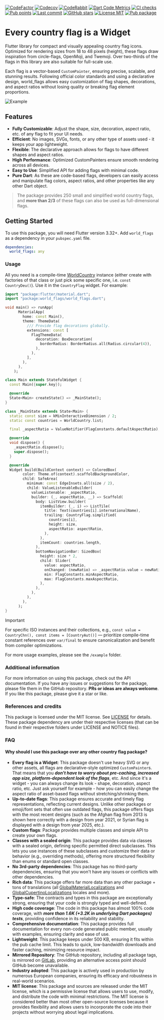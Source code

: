 [![CodeFactor](https://www.codefactor.io/repository/github/tsinis/sealed_world/badge)](https://www.codefactor.io/repository/github/tsinis/sealed_world)
[![Codecov](https://codecov.io/github/tsinis/sealed_world/branch/main/graph/badge.svg)](https://app.codecov.io/github/tsinis/sealed_world/flags)
[![CodeRabbit](https://img.shields.io/coderabbit/prs/github/tsinis/sealed_world?logo=vowpalwabbit&logoColor=orange&color=dark-green)](https://coderabbit.ai)
[![Dart Code Metrics](https://img.shields.io/badge/passing-dcm?style=flat&logo=dart&logoColor=lightskyblue&label=dcm&color=dark-green)](https://dcm.dev)
[![CI checks](https://github.com/tsinis/sealed_world/actions/workflows/verify_packages.yaml/badge.svg)](https://github.com/tsinis/sealed_world/actions/workflows/verify_packages.yaml)
[![Pub points](https://img.shields.io/pub/points/world_flags)](https://pub.dev/packages/world_flags/score)
[![Last commit](https://img.shields.io/github/last-commit/tsinis/sealed_world)](https://github.com/tsinis/sealed_world/commits/main/packages/world_flags)
[![GitHub stars](https://img.shields.io/github/stars/tsinis/sealed_world?style=flat&color=green)](https://github.com/tsinis/sealed_world/stargazers)
[![License MIT](https://img.shields.io/badge/License-MIT-yellow.svg)](https://opensource.org/licenses/MIT)
[![Pub package](https://img.shields.io/pub/v/world_flags.svg)](https://pub.dev/packages/world_flags)

# Every country flag is a Widget

Flutter library for compact and visually appealing country flag icons. Optimized for rendering sizes from 18 to 48 pixels (height), these flags draw inspiration from circle-flags, OpenMoji, and Twemoji. Over two-thirds of the flags in this library are also suitable for full-scale use.

Each flag is a vector-based `CustomPainter`, ensuring precise, scalable, and stunning results. Following official color standards and using a declarative design, world_flags allows easy customization of flag shapes, decorations, and aspect ratios without losing quality or breaking flag element proportions.

![Example](https://raw.githubusercontent.com/tsinis/sealed_world/main/packages/world_flags/doc/example.gif)

## Features

- **Fully Customizable**: Adjust the shape, size, decoration, aspect ratio, etc. of any flag to fit your UI needs.
- **Efficient**: No images, SVGs, fonts, or any other type of assets used - it keeps your app lightweight.
- **Flexible**: The declarative approach allows for flags to have different shapes and aspect ratios.
- **High Performance**: Optimized CustomPainters ensure smooth rendering across all devices.
- **Easy to Use**: Simplified API for adding flags with minimal code.
- **Pure Dart**: As these are code-based flags, developers can easily access and manipulate flag colors, aspect ratios, and other properties like any other Dart object.

> The package provides 250 small and simplified world country flags, and **more than 2/3** of these flags can also be used as full-dimensional flags.

## Getting Started

To use this package, you will need Flutter version 3.32+. Add `world_flags` as a dependency in your `pubspec.yaml` file.

```yaml
dependencies:
  world_flags: any
```

### Usage

All you need is a compile-time [WorldCountry](https://github.com/tsinis/sealed_world/tree/main/packages/sealed_countries#usage) instance (either create with factories of that class or just pick some specific one, i.e. `const CountryDeu()`). Use it in the `CountryFlag` widget. For example:

```dart
import "package:flutter/material.dart";
import "package:world_flags/world_flags.dart";

void main() => runApp(
      MaterialApp(
        home: const Main(),
        theme: ThemeData(
          /// Provide flag decorations globally.
          extensions: const [
            FlagThemeData(
              decoration: BoxDecoration(
                borderRadius: BorderRadius.all(Radius.circular(4)),
              ),
            ),
          ],
        ),
      ),
    );

class Main extends StatefulWidget {
  const Main({super.key});

  @override
  State<Main> createState() => _MainState();
}

class _MainState extends State<Main> {
  static const size = kMinInteractiveDimension / 2;
  static const countries = WorldCountry.list;

  final _aspectRatio = ValueNotifier(FlagConstants.defaultAspectRatio);

  @override
  void dispose() {
    _aspectRatio.dispose();
    super.dispose();
  }

  @override
  Widget build(BuildContext context) => ColoredBox(
        color: Theme.of(context).scaffoldBackgroundColor,
        child: SafeArea(
          minimum: const EdgeInsets.all(size / 2),
          child: ValueListenableBuilder(
            valueListenable: _aspectRatio,
            builder: (_, aspectRatio, __) => Scaffold(
              body: ListView.builder(
                itemBuilder: (_, i) => ListTile(
                  title: Text(countries[i].internationalName),
                  trailing: CountryFlag.simplified(
                    countries[i],
                    height: size,
                    aspectRatio: aspectRatio,
                  ),
                ),
                itemCount: countries.length,
              ),
              bottomNavigationBar: SizedBox(
                height: size * 2,
                child: Slider(
                  value: aspectRatio,
                  onChanged: (newRatio) => _aspectRatio.value = newRatio,
                  min: FlagConstants.minAspectRatio,
                  max: FlagConstants.maxAspectRatio,
                ),
              ),
            ),
          ),
        ),
      );
}
```

> [!IMPORTANT]
> For specific ISO instances and their collections, e.g., `const value = CountryChn(), const items = [CountryAut()]` — prioritize compile-time constant references over `var/final` to ensure canonicalization and benefit from compiler optimizations.

For more usage examples, please see the `/example` folder.

### Additional information

For more information on using this package, check out the API documentation.
If you have any issues or suggestions for the package, please file them in the GitHub repository. **PRs or ideas are always welcome**. If you like this package, please give it a star or like.

### References and credits

This package is licensed under the MIT license. See [LICENSE](./LICENSE) for details. These package dependency are under their respective licenses (that can be found in their respective folders under LICENSE and NOTICE files).

### FAQ

#### Why should I use this package over any other country flag package?

- **Every flag is a Widget**: This package doesn't use heavy SVG or any other assets, all flags are declarative-style optimized `CustomPainter`s. That means that you **_don't have to worry about pre-caching, increased app size, platform-dependent look of the flags_**, etc. And since it's a widget - you can always change its look - shape, decoration, aspect ratio, etc. Just ask yourself for example - how you can easily change the aspect ratio of asset-based flags without stretching/shrinking them.
- **Up-to-date flags**: This package ensures accurate and timely flag representations, reflecting current designs. Unlike other packages or emoji/font sets that often use outdated flags, this package offers flags with the most recent designs (such as the Afghan flag from 2013 is shown here correctly with a design from year 2021, or Syrian flag is displayed with a design from year 2025, etc.).
- **Custom flags**: Package provides multiple classes and simple API to create your own flags.
- **Classes with a sealed origin**: This package provides data via classes with a sealed origin, defining specific permitted direct subclasses. This lets you use instances of these subclasses and customize their data or behavior (e.g., overriding methods), offering more structured flexibility than enums or standard open classes.
- **No 3rd-party dependencies**: This package has no third-party dependencies, ensuring that you won't have any issues or conflicts with other dependencies.
- **Rich data**: This package offers far more data than any other package + tons of translations (all [GlobalMaterialLocalizations](https://api.flutter.dev/flutter/flutter_localizations/GlobalMaterialLocalizations-class.html) and [GlobalCupertinoLocalizations](https://api.flutter.dev/flutter/flutter_localizations/GlobalCupertinoLocalizations-class.html) locales and more).
- **Type-safe**: The contracts and types in this package are exceptionally strong, ensuring that your code is strongly typed and well-defined.
- **High code coverage**: The code in this package has almost 100% code coverage, with **_more than 1.6K (+3.2K in underlying Dart packages) tests_**, providing confidence in its reliability and stability.
- **Comprehensive documentation**: This package provides full documentation for every non-code generated public member, usually with examples, ensuring clarity and ease of use.
- **Lightweight**: This package keeps under 500 KB, ensuring it fits within the pub cache limit. This leads to quick, low-bandwidth downloads and faster caching, minimizing resource impact.
- **Mirrored Repository**: The GitHub repository, including all package tags, is mirrored on [GitLab](https://gitlab.com/tsinis/sealed_world/), providing an alternative access point should GitHub become unavailable.
- **Industry adopted**: This package is actively used in production by numerous European companies, ensuring its efficacy and robustness in real-world scenarios.
- **MIT license**: This package and sources are released under the MIT license, which is a permissive license that allows users to use, modify, and distribute the code with minimal restrictions. The MIT license is considered better than most other open-source licenses because it provides flexibility and allows users to incorporate the code into their projects without worrying about legal implications.
